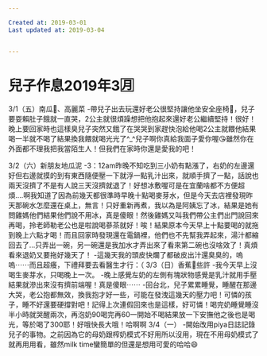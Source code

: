 ```yaml
---

Created at: 2019-03-01
Last updated at: 2019-03-04


---
```


# 兒子作息2019年3🈷️


3/1（五）南瓜🎃、高麗菜
\-帶兒子出去玩還好老公很堅持讓他坐安全座椅💺，兒子要耍賴肚子餓就一直哭，2公主就很煩躁想把他抱起來還好老公繼續堅持！很好！晚上要回家時也這樣臭兒子突然又餓了在哭哭到家趕快泡給他喝2公主就餵他結果喝一半就不喝了結果換我餵就喝光光了^\_^兒子啊你真給我面子愛你喔😘雖然你在外面都不理我把我當陌生人！但我們在家時你還是愛我的吧！

3/2（六）新朋友地瓜泥
\-3：12am昨晚不知吃到三小奶有點漲了，右奶的左邊還好但右邊就摸的到有東西隨便壓一下就浮一點乳汁出來，就順手擠了一點，話說也兩天沒擠了不是有人說三天沒擠就退了！好想冰敷喔可是在宜蘭啥都不方便超煩....啊我知道了因為前幾天都很準時早晚十點喝麥芽水，但是今天去店裡發現昨天那碗水怎麼還在桌上，無言！只好重新再煮，我以為是阿姨忘了冰，結果是她有問雞媽他們結果他們說不用冰，真是傻眼！然後雞媽又叫我們帶公主們出門說回來再喝，拎老師勒老公也是啦說喝蔘茶就好！唉！結果原本今天早上十點要喝的就拖到晚上六點才喝！而且回家時發現還在電鍋裡，他們也不先幫我弄起來，湯汁都縮回去了...只弄出一碗，另一碗還是我加水才弄出來了看來第二碗也沒啥效了！真煩看來退奶又要拖好幾天了！
\-這幾天我的頭皮快爛了都破皮出汁還臭臭的，嗚嗚⋯⋯而且超癢，下禮拜要去看醫生才行：（
3/3（日）香蕉🍌些許
\-我今天早上沒喝生麥芽水，只喝晚上一次。
\-晚上感覺左奶的左側有塊狀物感覺是乳汁就用手壓結果就滲出來沒有擠前端喔！真是傻眼⋯⋯
\-回台北，兒子累累睡覺，睡醒在那邊大哭，老公抱都無效，換我抱才好一些，可能在發洩這幾天的壓力吧！可憐的孩子，睡不好還要硬撐對吧！記得上次連假回來也是這樣，好可憐！喝完奶睡覺睡沒半小時就哭醒兩次，再泡奶90喝完再60一開始不喝結果放一下安撫他之後也是喝光，等於喝了300耶！好哦快長大哦！哈啊啊
3/4（一）
\-開始改用piya日誌記錄兒子的事物。之前因為它的母奶跟榨奶模式不好用所以沒用，現在不用母奶模式了就再用用看，雖然milk time蠻簡單的但還是想用可愛的哈哈😄

